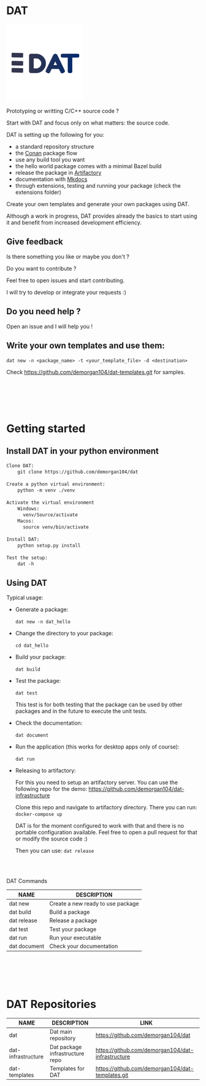 # DAT

![logo](logos/dat_logo.png)

Prototyping or writting C/C++ source code ?

Start with DAT and focus only on what matters: the source code.

DAT is setting up the following for you:

- a standard repository structure
- the [Conan](https://conan.io/) package flow
- use any build tool you want
- the hello world package comes with a minimal Bazel build
- release the package in [Artifactory](https://jfrog.com/artifactory/)
- documentation with [Mkdocs](https://www.mkdocs.org/)
- through extensions, testing and running your package (check the extensions folder)

Create your own templates and generate your own packages using DAT.

Although a work in progress, DAT provides already the basics to start using it and benefit from increased development efficiency.

## Give feedback

Is there something you like or maybe you don't ?

Do you want to contribute ?

Feel free to open issues and start contributing.

I will try to develop or integrate your requests :)

## Do you need help ?

Open an issue and I will help you !

## Write your own templates and use them:

`
    dat new -n <package_name> -t <your_template_file> -d <destination>
`

Check https://github.com/demorgan104/dat-templates.git for samples.

<br/>
<br/>
<br/>
<br/>

# Getting started

## Install DAT in your python environment

    Clone DAT:
        git clone https://github.com/demorgan104/dat

    Create a python virtual environment:
        python -m venv ./venv

    Activate the virtual environment
        Windows:
          venv/Source/activate
        Macos:
          source venv/bin/activate

    Install DAT:
        python setup.py install

    Test the setup:
        dat -h


## Using DAT

Typical usage:

- Generate a package:

    `
        dat new -n dat_hello
    `

- Change the directory to your package:

    `
        cd dat_hello
    `
- Build your package:

    `
        dat build
    `

- Test the package:

    `
        dat test
    `

    This test is for both testing that the package can be used by other packages and in the future to execute the unit tests.

- Check the documentation:

    `
        dat document
    `

- Run the application (this works for desktop apps only of course):

    `
        dat run
    `

- Releasing to artifactory:

    For this you need to setup an artifactory server. You can use the following repo for the demo: https://github.com/demorgan104/dat-infrastructure

    Clone this repo and navigate to artifactory directory. There you can run:
        `
            docker-compose up
        `

    DAT is for the moment configured to work with that and there is no portable configuration available. Feel free to open a pull request for that or modify the source code :)

    Then you can use:
        `
            dat release
        `


<br/>
<br/>



DAT Commands

NAME|DESCRIPTION
----|-----------
dat new|Create a new ready to use package
dat build|Build a package
dat release|Release a package
dat test|Test your package
dat run|Run your executable
dat document|Check your documentation

<br/>
<br/>
<br/>
<br/>


# DAT Repositories

NAME|DESCRIPTION|LINK
----|-----------|----
dat|Dat main repository|https://github.com/demorgan104/dat
dat-infrastructure|Dat package infrastructure repo|https://github.com/demorgan104/dat-infrastructure
dat-templates|Templates for DAT|https://github.com/demorgan104/dat-templates.git

